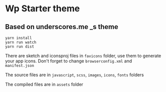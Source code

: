 # Wp Starter theme

## Based on underscores.me \_s theme

```
yarn install
yarn run watch
yarn run dist
```

There are sketch and iconsproj files in `favicons` folder, use them to generate your app icons. Don't forget to change `browserconfig.xml` and `manifest.json`

The source files are in `javascript`, `scss`, `images`, `icons`, `fonts` folders

The compiled files are in `assets` folder
